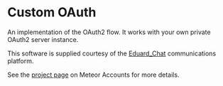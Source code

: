 # Custom OAuth

An implementation of the OAuth2 flow. It works with your own private OAuth2 server instance.

This software is supplied courtesy of the [Eduard_Chat](https://Eduard_Chat/)  communications platform.

See the [project page](https://www.meteor.com/accounts) on Meteor Accounts for more details.
